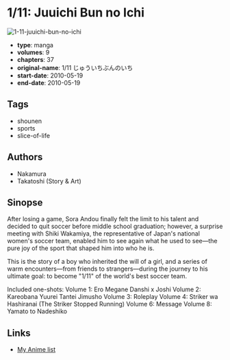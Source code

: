 # 1/11: Juuichi Bun no Ichi

![1-11-juuichi-bun-no-ichi](https://cdn.myanimelist.net/images/manga/1/165621.jpg)

-   **type**: manga
-   **volumes**: 9
-   **chapters**: 37
-   **original-name**: 1/11 じゅういちぶんのいち
-   **start-date**: 2010-05-19
-   **end-date**: 2010-05-19

## Tags

-   shounen
-   sports
-   slice-of-life

## Authors

-   Nakamura
-   Takatoshi (Story & Art)

## Sinopse

After losing a game, Sora Andou finally felt the limit to his talent and decided to quit soccer before middle school graduation; however, a surprise meeting with Shiki Wakamiya, the representative of Japan's national women's soccer team, enabled him to see again what he used to see―the pure joy of the sport that shaped him into who he is.

This is the story of a boy who inherited the will of a girl, and a series of warm encounters―from friends to strangers―during the journey to his ultimate goal: to become "1/11" of the world's best soccer team.

Included one-shots:
Volume 1: Ero Megane Danshi x Joshi
Volume 2: Kareobana Yuurei Tantei Jimusho
Volume 3: Roleplay
Volume 4: Striker wa Hashiranai (The Striker Stopped Running)
Volume 6: Message
Volume 8: Yamato to Nadeshiko

## Links

-   [My Anime list](https://myanimelist.net/manga/34209/1_11__Juuichi_Bun_no_Ichi)
